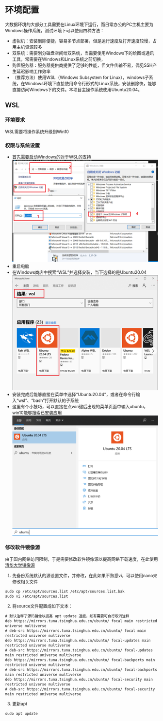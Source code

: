 # 环境配置
大数据环境的大部分工具需要在Linux环境下运行，而日常办公的PC主机主要为Windows操作系统，测试环境下可以使用四种方法：
* 虚拟机：安装删除便捷，容易多节点部署，但是运行速度及打开速度较慢，占用主机资源较多
* 双系统：需要划分磁盘空间给双系统，当需要使用Windows下的绘图或通讯工具，常需要在Windows和Linux系统之前切换，
* 购置服务器：服务器提供商提供了足够的性能，但文件传输不易，偶见SSH产生延迟影响工作效率
* （推荐方法）使用WSL（Windows Subsystem for Linux），windows子系统，在Windows环境下直接使用命令行形式的Linux系统，安装删除快，能够直接访问Windows下的文件。本项目主操作系统使用Ubuntu20.04。

## WSL
### 环境要求
WSL需要将操作系统升级到Win10
### 权限与系统设置
* 首先需要启动Windows的对于WSL的支持
![avatar](src/img/envAndTools/setup.png)
* 重启电脑
* 在Windows商店中搜索“WSL”并选择安装，当下选择的是Ubuntu20.04
![avatar](src/img/envAndTools/storeWSL.png)
* 安装完成后能够直接在菜单中选择“Ubuntu20.04”，或者在命令行输入“wsl”、“bash”打开默认的子系统
* 这里有个小技巧，可以直接在点win键后出现的菜单页面中输入ubuntu，win10能够搜索已安装应用
![avatar](src/img/envAndTools/launchUbuntu.png)

### 修改软件镜像源
由于国内网络访问限制，于是需要修改软件镜像源以提高网络下载速度，在此使用[清华大学镜像源](https://mirror.tuna.tsinghua.edu.cn/help/ubuntu/)

1. 先备份系统默认的源设置文件，并修改，在此如果不熟悉vi，可以使用nano来修改相关文件
```
sudo cp /etc/apt/sources.list /etc/apt/sources.list.bak
sudo vi /etc/apt/sources.list
```
2. 将source文件配置成如下文本：
```
# 默认注释了源码镜像以提高 apt update 速度，如有需要可自行取消注释
deb https://mirrors.tuna.tsinghua.edu.cn/ubuntu/ focal main restricted universe multiverse
# deb-src https://mirrors.tuna.tsinghua.edu.cn/ubuntu/ focal main restricted universe multiverse
deb https://mirrors.tuna.tsinghua.edu.cn/ubuntu/ focal-updates main restricted universe multiverse
# deb-src https://mirrors.tuna.tsinghua.edu.cn/ubuntu/ focal-updates main restricted universe multiverse
deb https://mirrors.tuna.tsinghua.edu.cn/ubuntu/ focal-backports main restricted universe multiverse
# deb-src https://mirrors.tuna.tsinghua.edu.cn/ubuntu/ focal-backports main restricted universe multiverse
deb https://mirrors.tuna.tsinghua.edu.cn/ubuntu/ focal-security main restricted universe multiverse
# deb-src https://mirrors.tuna.tsinghua.edu.cn/ubuntu/ focal-security main restricted universe multiverse
```
3. 更新apt
```
sudo apt update
```